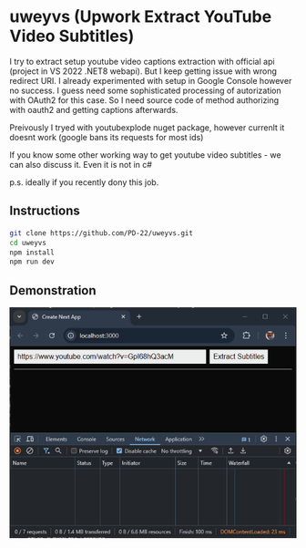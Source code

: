 # uweyvs (Upwork Extract YouTube Video Subtitles)
I try to extract setup youtube video captions extraction with official api (project in VS 2022 .NET8 webapi). But I keep getting issue with wrong redirect URI. I already experimented with setup in Google Console however no success. I guess need some sophisticated processing of autorization with OAuth2 for this case. So I need source code of method authorizing with oauth2 and getting captions afterwards.

Preivously I tryed with youtubexplode nuget package, however currenlt it doesnt work (google bans its requests for most ids)

If you know some other working way to get youtube video subtitles - we can also discuss it. Even it is not in c#

p.s. ideally if you recently donу this job.

## Instructions
```bash
git clone https://github.com/PD-22/uweyvs.git
cd uweyvs
npm install
npm run dev
```

## Demonstration
![alt text](demo.gif)
